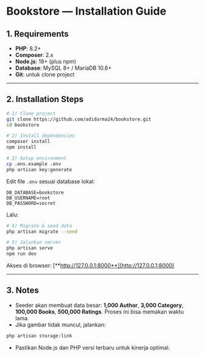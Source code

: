 # Bookstore — Installation Guide

## 1. Requirements

* **PHP**: 8.2+
* **Composer**: 2.x
* **Node.js**: 18+ (plus npm)
* **Database**: MySQL 8+ / MariaDB 10.6+
* **Git**: untuk clone project

---

## 2. Installation Steps

```bash
# 1) Clone project
git clone https://github.com/adidarma24/bookstore.git
cd bookstore

# 2) Install dependencies
composer install
npm install

# 3) Setup environment
cp .env.example .env
php artisan key:generate
```

Edit file `.env` sesuai database lokal:

```dotenv
DB_DATABASE=bookstore
DB_USERNAME=root
DB_PASSWORD=secret
```

Lalu:

```bash
# 4) Migrate & seed data
php artisan migrate --seed

# 5) Jalankan server
php artisan serve
npm run dev
```

Akses di browser: [**http://127.0.0.1:8000**](http://127.0.0.1:8000)

---

## 3. Notes

* Seeder akan membuat data besar: **1,000 Author**, **3,000 Category**, **100,000 Books**, **500,000 Ratings**. Proses ini bisa memakan waktu lama.
* Jika gambar tidak muncul, jalankan:

```bash
php artisan storage:link
```

* Pastikan Node.js dan PHP versi terbaru untuk kinerja optimal.
